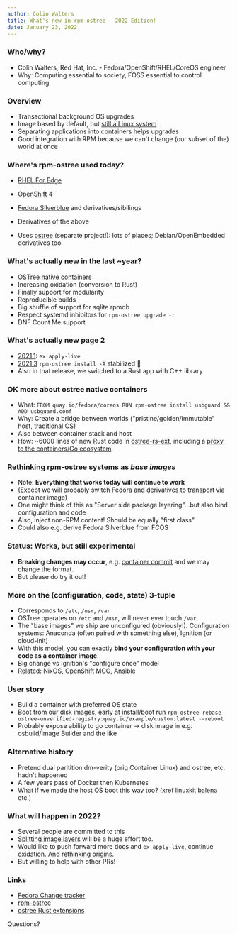 ```yaml
---
author: Colin Walters
title: What's new in rpm-ostree - 2022 Edition!
date: January 23, 2022
---
```


<!-- https://devconfcz2022.sched.com/event/siFe/whats-new-in-rpm-ostree-2022-edition -->

### Who/why?

- Colin Walters, Red Hat, Inc. - Fedora/OpenShift/RHEL/CoreOS engineer
- Why: Computing essential to society, FOSS essential to control computing

### Overview

- Transactional background OS upgrades
  <!-- Either old or new; background: won't disrupt running system -->
- Image based by default, but [still a Linux system](https://blog.verbum.org/2019/12/23/starting-from-open-and-foss/)
- Separating applications into containers helps upgrades
- Good integration with RPM because we can't change (our subset of the) world at once
  <!-- Same kernel!  Replacing it is first class -->

### Where's rpm-ostree used today?

- [RHEL For Edge](https://access.redhat.com/documentation/en-us/red_hat_enterprise_linux/8/html/composing_installing_and_managing_rhel_for_edge_images/introducing-rhel-for-edge-images_composing-installing-managing-rhel-for-edge-images)
- [OpenShift 4](https://github.com/openshift/machine-config-operator/)
- [Fedora Silverblue](https://getfedora.org/en/silverblue/) and derivatives/sibilings
- Derivatives of the above

- Uses [ostree](https://github.com/ostreedev/ostree/) (separate project!): lots of places; Debian/OpenEmbedded derivatives too

### What's actually new in the last ~year?

- [OSTree native containers](https://fedoraproject.org/wiki/Changes/OstreeNativeContainer)
- Increasing oxidation (conversion to Rust)
- Finally support for modularity
- Reproducible builds
- Big shuffle of support for sqlite rpmdb
- Respect systemd inhibitors for `rpm-ostree upgrade -r`
- DNF Count Me support

### What's actually new page 2

- [2021.1](https://github.com/coreos/rpm-ostree/releases/tag/v2021.1): `ex apply-live` 
- [2021.3](https://github.com/coreos/rpm-ostree/releases/tag/v2021.3) `rpm-ostree install -A` stabilized 🎉
- Also in that release, we switched to a Rust app with C++ library

### OK more about ostree native containers

- What: `FROM quay.io/fedora/coreos RUN rpm-ostree install usbguard && ADD usbguard.conf`
- Why: Create a bridge between worlds ("pristine/golden/immutable" host, traditional OS)
  <!-- Agents, security tools -->
- Also between container stack and host
- How: ~6000 lines of new Rust code in [ostree-rs-ext](https://github.com/ostreedev/ostree-rs-ext/), including a [proxy to the containers/Go ecosystem](https://github.com/containers/containers-image-proxy-rs/).

### Rethinking rpm-ostree systems as *base images*

- Note: **Everything that works today will continue to work**
- (Except we will probably switch Fedora and derivatives to transport via container image)
- One might think of this as "Server side package layering"...but also bind configuration and code
- Also, inject non-RPM content!  Should be equally "first class".
- Could also e.g. derive Fedora Silverblue from FCOS

### Status: Works, but still experimental

- **Breaking changes may occur**, e.g. [container commit](https://github.com/ostreedev/ostree-rs-ext/issues/159) and we may change the format.
- But please do try it out!

### More on the (configuration, code, state) 3-tuple

- Corresponds to `/etc`, `/usr`, `/var`
- OSTree operates on `/etc` and `/usr`, will never ever touch `/var`
- The "base images" we ship are unconfigured (obviously!).  Configuration
  systems: Anaconda (often paired with something else), Ignition (or cloud-init)
- With this model, you can exactly **bind your configuration
  with your code as a container image**.
  <!-- Your configs can go in /etc and get updated -->
  <!-- TBD: secrets -->
- Big change vs Ignition's "configure once" model 
- Related: NixOS, OpenShift MCO, Ansible

### User story

- Build a container with preferred OS state
- Boot from our disk images, early at install/boot run
  `rpm-ostree rebase ostree-unverified-registry:quay.io/example/custom:latest --reboot`
- Probably expose ability to go container → disk image in e.g. osbuild/Image Builder and the like


### Alternative history

- Pretend dual paritition dm-verity (orig Container Linux) and ostree, etc. hadn't happened
- A few years pass of Docker then Kubernetes
- What if we made the host OS boot this way too?
  (xref [linuxkit](https://github.com/linuxkit/linuxkit) [balena](https://www.balena.io/os/docs/architecture/) etc.)

### What will happen in 2022?

- Several people are committed to this
- [Splitting image layers](https://github.com/ostreedev/ostree-rs-ext/issues/69) will be a huge
  effort too.
- Would like to push forward more docs and `ex apply-live`,
  continue oxidation.  And [rethinking origins](https://github.com/coreos/rpm-ostree/issues/2326).
- But willing to help with other PRs!

### Links

- [Fedora Change tracker](https://bugzilla.redhat.com/show_bug.cgi?id=2030707)
- [rpm-ostree](https://github.com/coreos/rpm-ostree/)
- [ostree Rust extensions](https://github.com/ostreedev/ostree-rs-ext/)

Questions?

